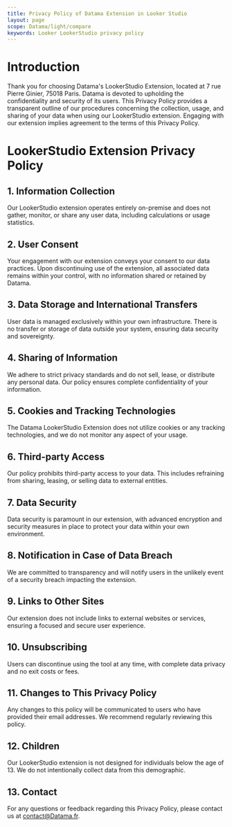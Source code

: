 ```yaml
---
title: Privacy Policy of Datama Extension in Looker Studio
layout: page
scope: Datama/light/compare
keywords: Looker LookerStudio privacy policy
---
```

# Introduction

Thank you for choosing Datama's LookerStudio Extension, located at 7 rue Pierre Ginier, 75018 Paris. Datama is devoted to upholding the confidentiality and security of its users. This Privacy Policy provides a transparent outline of our procedures concerning the collection, usage, and sharing of your data when using our LookerStudio extension. Engaging with our extension implies agreement to the terms of this Privacy Policy.

# LookerStudio Extension Privacy Policy

## 1. Information Collection
Our LookerStudio extension operates entirely on-premise and does not gather, monitor, or share any user data, including calculations or usage statistics.

## 2. User Consent
Your engagement with our extension conveys your consent to our data practices. Upon discontinuing use of the extension, all associated data remains within your control, with no information shared or retained by Datama.

## 3. Data Storage and International Transfers
User data is managed exclusively within your own infrastructure. There is no transfer or storage of data outside your system, ensuring data security and sovereignty.

## 4. Sharing of Information
We adhere to strict privacy standards and do not sell, lease, or distribute any personal data. Our policy ensures complete confidentiality of your information.

## 5. Cookies and Tracking Technologies
The Datama LookerStudio Extension does not utilize cookies or any tracking technologies, and we do not monitor any aspect of your usage.

## 6. Third-party Access
Our policy prohibits third-party access to your data. This includes refraining from sharing, leasing, or selling data to external entities.

## 7. Data Security
Data security is paramount in our extension, with advanced encryption and security measures in place to protect your data within your own environment.

## 8. Notification in Case of Data Breach
We are committed to transparency and will notify users in the unlikely event of a security breach impacting the extension.

## 9. Links to Other Sites
Our extension does not include links to external websites or services, ensuring a focused and secure user experience.

## 10. Unsubscribing
Users can discontinue using the tool at any time, with complete data privacy and no exit costs or fees.

## 11. Changes to This Privacy Policy
Any changes to this policy will be communicated to users who have provided their email addresses. We recommend regularly reviewing this policy.

## 12. Children
Our LookerStudio extension is not designed for individuals below the age of 13. We do not intentionally collect data from this demographic.

## 13. Contact
For any questions or feedback regarding this Privacy Policy, please contact us at contact@Datama.fr.